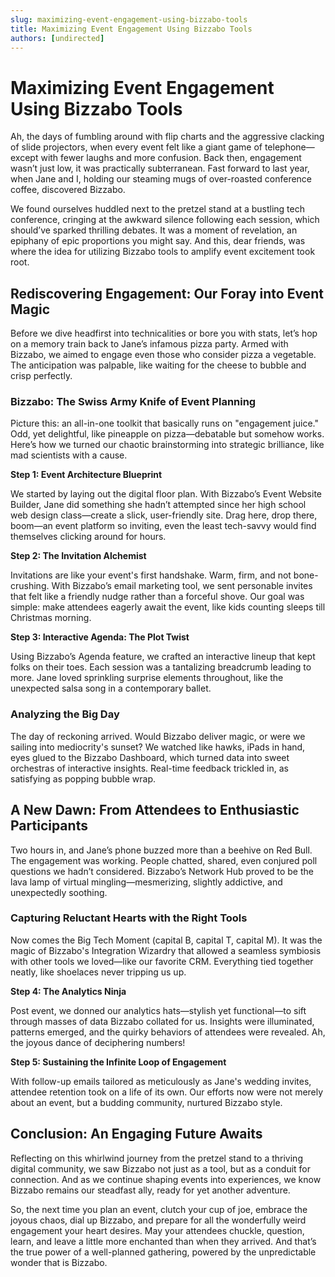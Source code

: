```yaml
---
slug: maximizing-event-engagement-using-bizzabo-tools
title: Maximizing Event Engagement Using Bizzabo Tools
authors: [undirected]
---
```



# Maximizing Event Engagement Using Bizzabo Tools

Ah, the days of fumbling around with flip charts and the aggressive clacking of slide projectors, when every event felt like a giant game of telephone—except with fewer laughs and more confusion. Back then, engagement wasn’t just low, it was practically subterranean. Fast forward to last year, when Jane and I, holding our steaming mugs of over-roasted conference coffee, discovered Bizzabo.

We found ourselves huddled next to the pretzel stand at a bustling tech conference, cringing at the awkward silence following each session, which should’ve sparked thrilling debates. It was a moment of revelation, an epiphany of epic proportions you might say. And this, dear friends, was where the idea for utilizing Bizzabo tools to amplify event excitement took root.

## Rediscovering Engagement: Our Foray into Event Magic

Before we dive headfirst into technicalities or bore you with stats, let’s hop on a memory train back to Jane’s infamous pizza party. Armed with Bizzabo, we aimed to engage even those who consider pizza a vegetable. The anticipation was palpable, like waiting for the cheese to bubble and crisp perfectly.

### Bizzabo: The Swiss Army Knife of Event Planning

Picture this: an all-in-one toolkit that basically runs on "engagement juice." Odd, yet delightful, like pineapple on pizza—debatable but somehow works. Here’s how we turned our chaotic brainstorming into strategic brilliance, like mad scientists with a cause.

**Step 1: Event Architecture Blueprint**

We started by laying out the digital floor plan. With Bizzabo’s Event Website Builder, Jane did something she hadn’t attempted since her high school web design class—create a slick, user-friendly site. Drag here, drop there, boom—an event platform so inviting, even the least tech-savvy would find themselves clicking around for hours.

**Step 2: The Invitation Alchemist**

Invitations are like your event's first handshake. Warm, firm, and not bone-crushing. With Bizzabo’s email marketing tool, we sent personable invites that felt like a friendly nudge rather than a forceful shove. Our goal was simple: make attendees eagerly await the event, like kids counting sleeps till Christmas morning.

**Step 3: Interactive Agenda: The Plot Twist**

Using Bizzabo’s Agenda feature, we crafted an interactive lineup that kept folks on their toes. Each session was a tantalizing breadcrumb leading to more. Jane loved sprinkling surprise elements throughout, like the unexpected salsa song in a contemporary ballet.

### Analyzing the Big Day

The day of reckoning arrived. Would Bizzabo deliver magic, or were we sailing into mediocrity's sunset? We watched like hawks, iPads in hand, eyes glued to the Bizzabo Dashboard, which turned data into sweet orchestras of interactive insights. Real-time feedback trickled in, as satisfying as popping bubble wrap.

## A New Dawn: From Attendees to Enthusiastic Participants

Two hours in, and Jane’s phone buzzed more than a beehive on Red Bull. The engagement was working. People chatted, shared, even conjured poll questions we hadn’t considered. Bizzabo’s Network Hub proved to be the lava lamp of virtual mingling—mesmerizing, slightly addictive, and unexpectedly soothing.

### Capturing Reluctant Hearts with the Right Tools

Now comes the Big Tech Moment (capital B, capital T, capital M). It was the magic of Bizzabo's Integration Wizardry that allowed a seamless symbiosis with other tools we loved—like our favorite CRM. Everything tied together neatly, like shoelaces never tripping us up.

**Step 4: The Analytics Ninja**

Post event, we donned our analytics hats—stylish yet functional—to sift through masses of data Bizzabo collated for us. Insights were illuminated, patterns emerged, and the quirky behaviors of attendees were revealed. Ah, the joyous dance of deciphering numbers!

**Step 5: Sustaining the Infinite Loop of Engagement**

With follow-up emails tailored as meticulously as Jane's wedding invites, attendee retention took on a life of its own. Our efforts now were not merely about an event, but a budding community, nurtured Bizzabo style.

## Conclusion: An Engaging Future Awaits

Reflecting on this whirlwind journey from the pretzel stand to a thriving digital community, we saw Bizzabo not just as a tool, but as a conduit for connection. And as we continue shaping events into experiences, we know Bizzabo remains our steadfast ally, ready for yet another adventure.

So, the next time you plan an event, clutch your cup of joe, embrace the joyous chaos, dial up Bizzabo, and prepare for all the wonderfully weird engagement your heart desires. May your attendees chuckle, question, learn, and leave a little more enchanted than when they arrived. And that’s the true power of a well-planned gathering, powered by the unpredictable wonder that is Bizzabo.